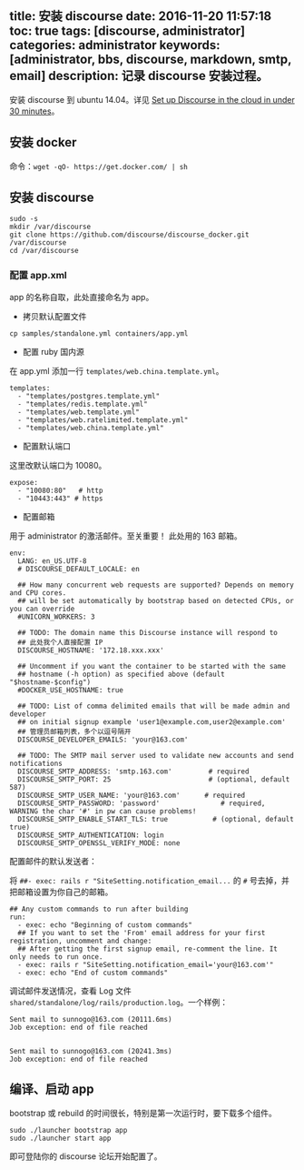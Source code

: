 title: 安装 discourse
date: 2016-11-20 11:57:18
toc: true
tags: [discourse, administrator]
categories: administrator
keywords: [administrator, bbs, discourse, markdown, smtp, email]
description: 记录 discourse 安装过程。
---

安装 discourse 到 ubuntu 14.04。详见 [Set up Discourse in the cloud in under 30 minutes](https://github.com/discourse/discourse/blob/master/docs/INSTALL-cloud.md)。

## 安装 docker
命令：`wget -qO- https://get.docker.com/ | sh`

## 安装 discourse

```
sudo -s
mkdir /var/discourse
git clone https://github.com/discourse/discourse_docker.git /var/discourse
cd /var/discourse
```

### 配置 app.xml
app 的名称自取，此处直接命名为 app。

* 拷贝默认配置文件

```
cp samples/standalone.yml containers/app.yml
```

* 配置 ruby 国内源

在 app.yml 添加一行 `templates/web.china.template.yml`。

```
templates:
  - "templates/postgres.template.yml"
  - "templates/redis.template.yml"
  - "templates/web.template.yml"
  - "templates/web.ratelimited.template.yml"
  - "templates/web.china.template.yml"
```

* 配置默认端口

这里改默认端口为 10080。
```
expose:
  - "10080:80"   # http
  - "10443:443" # https
```

* 配置邮箱

用于 administrator 的激活邮件。至关重要！
此处用的 163 邮箱。

```
env:
  LANG: en_US.UTF-8
  # DISCOURSE_DEFAULT_LOCALE: en

  ## How many concurrent web requests are supported? Depends on memory and CPU cores.
  ## will be set automatically by bootstrap based on detected CPUs, or you can override
  #UNICORN_WORKERS: 3

  ## TODO: The domain name this Discourse instance will respond to
  ## 此处我个人直接配置 IP
  DISCOURSE_HOSTNAME: '172.18.xxx.xxx'

  ## Uncomment if you want the container to be started with the same
  ## hostname (-h option) as specified above (default "$hostname-$config")
  #DOCKER_USE_HOSTNAME: true

  ## TODO: List of comma delimited emails that will be made admin and developer
  ## on initial signup example 'user1@example.com,user2@example.com'
  ## 管理员邮箱列表，多个以逗号隔开
  DISCOURSE_DEVELOPER_EMAILS: 'your@163.com'

  ## TODO: The SMTP mail server used to validate new accounts and send notifications
  DISCOURSE_SMTP_ADDRESS: 'smtp.163.com'         # required
  DISCOURSE_SMTP_PORT: 25                        # (optional, default 587)
  DISCOURSE_SMTP_USER_NAME: 'your@163.com'      # required
  DISCOURSE_SMTP_PASSWORD: 'password'               # required, WARNING the char '#' in pw can cause problems!
  DISCOURSE_SMTP_ENABLE_START_TLS: true           # (optional, default true)
  DISCOURSE_SMTP_AUTHENTICATION: login
  DISCOURSE_SMTP_OPENSSL_VERIFY_MODE: none
```

配置邮件的默认发送者：

将 `##- exec: rails r "SiteSetting.notification_email...` 的 `#` 号去掉，并把邮箱设置为你自己的邮箱。

```
## Any custom commands to run after building
run:
  - exec: echo "Beginning of custom commands"
  ## If you want to set the 'From' email address for your first registration, uncomment and change:
  ## After getting the first signup email, re-comment the line. It only needs to run once.
  - exec: rails r "SiteSetting.notification_email='your@163.com'"
  - exec: echo "End of custom commands"
```

调试邮件发送情况，查看 Log 文件 `shared/standalone/log/rails/production.log`。一个样例：
```
Sent mail to sunnogo@163.com (20111.6ms)
Job exception: end of file reached


Sent mail to sunnogo@163.com (20241.3ms)
Job exception: end of file reached
```

## 编译、启动 app

bootstrap 或 rebuild 的时间很长，特别是第一次运行时，要下载多个组件。

```
sudo ./launcher bootstrap app
sudo ./launcher start app
```

即可登陆你的 discourse 论坛开始配置了。

